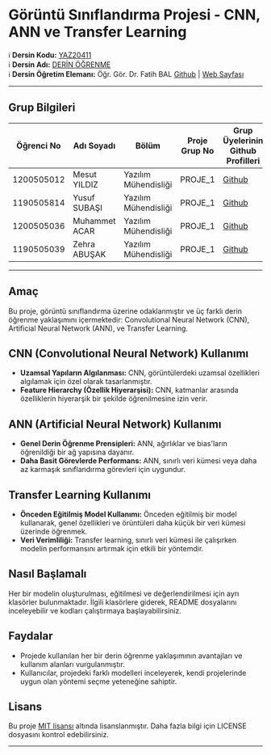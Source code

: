 # Görüntü Sınıflandırma Projesi - CNN, ANN ve Transfer Learning

:information_source: **Dersin Kodu:** [YAZ20411](https://ebp.klu.edu.tr/Ders/dersDetay/YAZ20411/716026/tr)  
:information_source: **Dersin Adı:** [DERİN ÖĞRENME](https://ebp.klu.edu.tr/Ders/dersDetay/YAZ20411/716026/tr)  
:information_source: **Dersin Öğretim Elemanı:** Öğr. Gör. Dr. Fatih BAL  [Github](https://github.com/balfatih)   |    [Web Sayfası](https://balfatih.github.io/)
   
---

## Grup Bilgileri

| Öğrenci No | Adı Soyadı           | Bölüm          		   | Proje Grup No | Grup Üyelerinin Github Profilleri                 |
|------------|----------------------|--------------------------|---------------|---------------------------------------------------|
| 1200505012  | Mesut YILDIZ			| Yazılım Mühendisliği     | PROJE_1       | [Github](https://github.com/Mesut16)     |
| 1190505814  | Yusuf SUBAŞI  | Yazılım Mühendisliği     | PROJE_1       | [Github](https://github.com/yosiniz)     |
| 1200505036  | Muhammet ACAR  | Yazılım Mühendisliği     | PROJE_1       | [Github](https://github.com/BySwesh)     |
| 1190505039  | Zehra ABUŞAK  | Yazılım Mühendisliği     | PROJE_1       | [Github](https://github.com/zabusak)     |
---

## Amaç

Bu proje, görüntü sınıflandırma üzerine odaklanmıştır ve üç farklı derin öğrenme yaklaşımını içermektedir: Convolutional Neural Network (CNN), Artificial Neural Network (ANN), ve Transfer Learning.

## CNN (Convolutional Neural Network) Kullanımı

- **Uzamsal Yapıların Algılanması:** CNN, görüntülerdeki uzamsal özellikleri algılamak için özel olarak tasarlanmıştır.
- **Feature Hierarchy (Özellik Hiyerarşisi):** CNN, katmanlar arasında özelliklerin hiyerarşik bir şekilde öğrenilmesine izin verir.

## ANN (Artificial Neural Network) Kullanımı

- **Genel Derin Öğrenme Prensipleri:** ANN, ağırlıklar ve bias'ların öğrenildiği bir ağ yapısına dayanır.
- **Daha Basit Görevlerde Performans:** ANN, sınırlı veri kümesi veya daha az karmaşık sınıflandırma görevleri için uygundur.

## Transfer Learning Kullanımı

- **Önceden Eğitilmiş Model Kullanımı:** Önceden eğitilmiş bir model kullanarak, genel özellikleri ve örüntüleri daha küçük bir veri kümesi üzerinde öğrenmek.
- **Veri Verimliliği:** Transfer learning, sınırlı veri kümesi ile çalışırken modelin performansını artırmak için etkili bir yöntemdir.

## Nasıl Başlamalı

Her bir modelin oluşturulması, eğitilmesi ve değerlendirilmesi için ayrı klasörler bulunmaktadır. İlgili klasörlere giderek, README dosyalarını inceleyebilir ve kodları çalıştırmaya başlayabilirsiniz.

## Faydalar

- Projede kullanılan her bir derin öğrenme yaklaşımının avantajları ve kullanım alanları vurgulanmıştır.
- Kullanıcılar, projedeki farklı modelleri inceleyerek, kendi projelerinde uygun olan yöntemi seçme yeteneğine sahiptir.

## Lisans

Bu proje [MIT lisansı](LICENSE) altında lisanslanmıştır. Daha fazla bilgi için LICENSE dosyasını kontrol edebilirsiniz.

---

